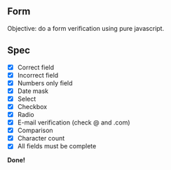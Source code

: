 ## Form
Objective: do a form verification using pure javascript.

## Spec
- [x] Correct field
- [x] Incorrect field
- [x] Numbers only field
- [x] Date mask
- [x] Select
- [x] Checkbox
- [x] Radio
- [x] E-mail verification (check @ and .com)
- [x] Comparison
- [x] Character count
- [x] All fields must be complete

**Done!**

